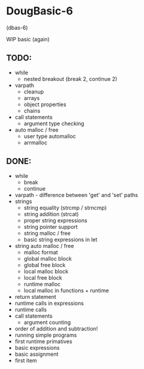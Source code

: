 DougBasic-6
===========

(dbas-6)

WIP basic (again)


TODO:
-----
- while
	- nested breakout (break 2, continue 2)
- varpath
	- cleanup
	- arrays
	- object properties
	- chains
- call statements
	- argument type checking
- auto malloc / free
	- user type automalloc
	- arrmalloc 

DONE:
-----
- while
	- break
	- continue
- varpath - difference between 'get' and 'set' paths
- strings 
	- string equality (strcmp / strncmp)
	- string addition (strcat)
	- proper string expressions
	- string pointer support
	- string malloc / free
	- basic string expressions in let
- string auto malloc / free
	- malloc format
	- global malloc block
	- global free block
	- local malloc block
	- local free block
	- runtime malloc
	- local malloc in functions + runtime
- return statement
- runtime calls in expressions
- runtime calls
- call statements
	- argument counting
- order of addition and subtraction!
- running simple programs
- first runtime primatives
- basic expressions
- basic assignment
- first item
